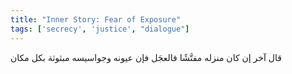 ```yaml
---
title: "Inner Story: Fear of Exposure"
tags: ['secrecy', 'justice', "dialogue"]
---
```


 قال آخر إن كان منزله مفتَّشًا فالعجَل فإن عيونه وجواسيسه مبثوثة بكل مكان
